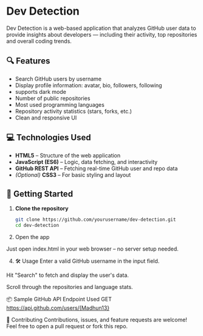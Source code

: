# Dev Detection

Dev Detection is a web-based application that analyzes GitHub user data to provide insights about developers — including their activity, top repositories and overall coding trends.

## 🔍 Features

- Search GitHub users by username
- Display profile information: avatar, bio, followers, following
- supports dark mode
- Number of public repositories
- Most used programming languages
- Repository activity statistics (stars, forks, etc.)
- Clean and responsive UI

## 💻 Technologies Used

- **HTML5** – Structure of the web application  
- **JavaScript (ES6)** – Logic, data fetching, and interactivity  
- **GitHub REST API** – Fetching real-time GitHub user and repo data  
- *(Optional)* **CSS3** – For basic styling and layout

## 🚀 Getting Started

1. **Clone the repository**

   ```bash
   git clone https://github.com/yourusername/dev-detection.git
   cd dev-detection


3. Open the app

Just open index.html in your web browser – no server setup needed.

4. 🛠️ Usage
Enter a valid GitHub username in the input field.

Hit "Search" to fetch and display the user's data.

Scroll through the repositories and language stats.

📦 Sample GitHub API Endpoint Used
GET https://api.github.com/users/(Madhun13}

🤝 Contributing
Contributions, issues, and feature requests are welcome!
Feel free to open a pull request or fork this repo.
